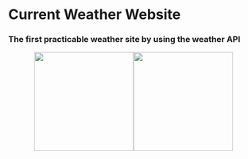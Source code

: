 # Current Weather Website
### The first practicable weather site by using the weather API
<p align="center">
<img src="https://www.fstyle67.com/Fstyle67/m14_img/01.png" height="200px"><img src="https://www.fstyle67.com/Fstyle67/m14_img/02.png" height="200px">
</p>
